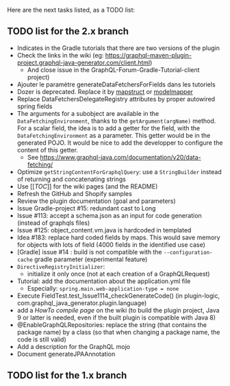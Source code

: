 Here are the next tasks listed, as a TODO list:

## TODO list for the 2.x branch
* Indicates in the Gradle tutorials that there are two versions of the plugin
* Check the links in the wiki (eg: https://graphql-maven-plugin-project.graphql-java-generator.com/client.html)
    * And close issue in the GraphQL-Forum-Gradle-Tutorial-client project)
* Ajouter le paramètre generateDataFetchersForFields dans les tutoriels
* Dozer is deprecated. Replace it by [mapstruct](https://github.com/mapstruct/mapstruct) or [modelmapper](https://github.com/modelmapper/modelmapper)
* Replace DataFetchersDelegateRegistry attributes by proper autowired spring fields
* The arguments for a subobject are available in the `DataFetchingEnvironment`, thanks to the `getArgument(argName)` method. For a scalar field, the idea is to add a getter for the field, with the `DataFetchingEnvironment` as a parameter. This getter would be in the generated POJO. It would be nice to add the developper to configure the content of this getter.
    * See https://www.graphql-java.com/documentation/v20/data-fetching/
* Optimize `getStringContentForGraphqlQuery`: use a `StringBuilder` instead of returning and concatenating strings
* Use [[_TOC_]] for the wiki pages (and the README)
* Refresh the GitHub and Shopify samples
* Review the plugin documentation (goal and parameters)
* Issue Gradle-project #15: redundant cast to Long 
* Issue #113: accept a schema.json as an input for code generation (instead of graphqls files)
* Issue #125: object_content.vm.java is hardcoded in templated
* Idea #183: replace hard coded fields by maps. This would save memory for objects with lots of field (4000 fields in the identified use case)
* [Gradle] issue #14 : build is not compatible with the `--configuration-cache` gradle parameter (experimental feature)
* `DirectiveRegistryInitializer`:
    * initialize it only once (not at each creation of a GraphQLRequest)
* Tutorial: add the documentation about the application.yml file
    * Especially: `spring.main.web-application-type = none`
* Execute FieldTest.test_Issue1114_checkGenerateCode() (in plugin-logic, com.graphql_java_generator.plugin.language)
* add a _HowTo compile page_ on the wiki (to build the plugin project, Java 9 or latter is needed, even if the built plugin is compatible with Java 8)
* @EnableGraphQLRepositories: replace the string (that contains the package name) by a class (so that when changing a package name, the code is still valid)
* Add a description for the GraphQL mojo
* Document generateJPAAnnotation 


## TODO list for the 1.x branch
